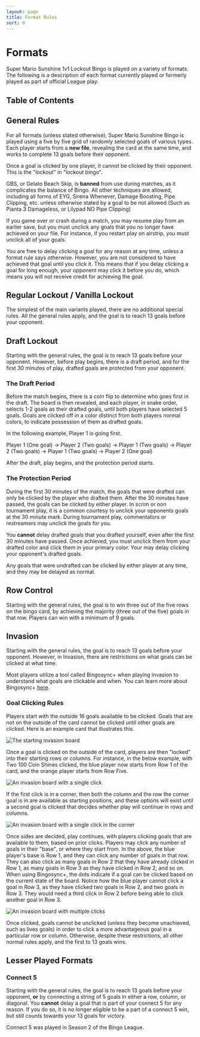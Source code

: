 ```yaml
---
layout: page
title: Format Rules
sort: 0
---
```


# Formats

Super Mario Sunshine 1v1 Lockout Bingo is played on a variety of formats. The following is a description of each format currently played or formerly played as part of official League play.

## Table of Contents

## General Rules

For all formats (unless stated otherwise), Super Mario Sunshine Bingo is played using a five by five grid of randomly selected goals of various types. Each player starts from a **new file**, revealing the card at the same time, and works to complete 13 goals before their opponent.

Once a goal is clicked by one player, it cannot be clicked by their opponent. This is the "lockout" in "lockout bingo".

GBS, or Gelato Beach Skip, is **banned** from use during matches, as it complicates the balance of Bingo. All other techniques are allowed, including all forms of EYG, Sirena Whenever, Damage Boosting, Pipe Clipping, etc. unless otherwise stated by a goal to be not allowed (Such as Pianta 3 Damageless, or Lilypad NO Pipe Clipping)

If you game over or crash during a match, you may resume play from an earlier save, but you must unclick any goals that you no longer have achieved on your file. For instance, if you restart play on airstrip, you must unclick all of your goals.

You are free to delay clicking a goal for any reason at any time, unless a format rule says otherwise. However, you are not considered to have achieved that goal until you click it. This means that if you delay clicking a goal for long enough, your opponent may click it before you do, which means you will not receive credit for achieving the goal.

## Regular Lockout / Vanilla Lockout

The simplest of the main variants played, there are no additional special rules. All the general rules apply, and the goal is to reach 13 goals before your opponent.

## Draft Lockout

Starting with the general rules, the goal is to reach 13 goals before your opponent. However, before play begins, there is a draft period, and for the first 30 minutes of play, drafted goals are protected from your opponent.

### The Draft Period

Before the match begins, there is a coin flip to determine who goes first in the draft. The board is then revealed, and each player, in snake order, selects 1-2 goals as their drafted goals, until both players have selected 5 goals. Goals are clicked off in a color distinct from both players normal colors, to indicate possession of them as drafted goals.

In the following example, Player 1 is going first.

Player 1 (One goal) -> Player 2 (Two goals) -> Player 1 (Two goals) -> Player 2 (Two goals) -> Player 1 (Two goals) -> Player 2 (One goal)

After the draft, play begins, and the protection period starts.

### The Protection Period

During the first 30 minutes of the match, the goals that were drafted can only be clicked by the player who drafted them. After the 30 minutes have passed, the goals can be clicked by either player. In scrim or non tournament play, it is a common courtesy to unclick your opponents goals at the 30 minute mark. During tournament play, commentators or restreamers may unclick the goals for you.

You **cannot** delay drafted goals that you drafted yourself, even after the first 30 minutes have passed. Once achieved, you must unclick them from your drafted color and click them in your primary color. Your may delay clicking your opponent's drafted goals.

Any goals that were undrafted can be clicked by either player at any time, and they may be delayed as normal.

## Row Control

Starting with the general rules, the goal is to win three out of the five rows on the bingo card, by achieving the majority (three out of the five) goals in that row. Players can win with a minimum of 9 goals.

## Invasion

Starting with the general rules, the goal is to reach 13 goals before your opponent. However, in Invasion, there are restrictions on what goals can be clicked at what time.

Most players utilize a tool called Bingosync+ when playing invasion to understand what goals are clickable and when. You can learn more about Bingosync+ [here](https://github.com/cyrillebenoit/bingosyncplus).

### Goal Clicking Rules

Players start with the outside 16 goals available to be clicked. Goals that are not on the outside of the card cannot be clicked until other goals are clicked. Here is an example card that illustrates this.

![The starting invasion board](../images/invasion_start.png)

Once a goal is clicked on the outside of the card, players are then "locked" into their starting rows or columns.
For instance, in the below example, with Two 100 Coin Shines clicked, the blue player now starts from Row 1 of the card, and the orange player starts from Row Five.

![An invasion board with a single click](../images/invasion_first_click.png)

If the first click is in a corner, then both the column and the row the corner goal is in are available as starting positions, and these options will exist until a second goal is clicked that decides whether play will continue in rows and columns.

![An invasion board with a single click in the corner](../images/invasion_corner_click.png)

Once sides are decided, play continues, with players clicking goals that are available to them, based on prior clicks. Players may click any number of goals in their "base", or where they start from. In the above, the blue player's base is Row 1, and they can click any number of goals in that row. They can also click as many goals in Row 2 that they have already clicked in Row 1, as many goals in Row 3 as they have clicked in Row 2, and so on. When using Bingosync+, the dots indicate if a goal can be clicked based on the current state of the board. Notice how the blue player cannot click a goal in Row 3, as they have clicked two goals in Row 2, and two goals in Row 3. They would need a third click in Row 2 before being able to click another goal in Row 3.

![An invasion board with multiple clicks](../images/invasion_available_clicks.png)

Once clicked, goals cannot be unclicked (unless they become unachieved, such as lives goals) in order to click a more advantageous goal in a particular row or column. Otherwise, despite these restrictions, all other normal rules apply, and the first to 13 goals wins.

## Lesser Played Formats

### Connect 5

Starting with the general rules, the goal is to reach 13 goals before your opponent, **or** by connecting a string of 5 goals in either a row, column, or diagonal. You **cannot** delay a goal that is part of your connect 5 for any reason. If you do so, it is no longer eligible to be a part of a connect 5 win, but still counts towards your 13 goals for victory.

Connect 5 was played in Season 2 of the Bingo League.
